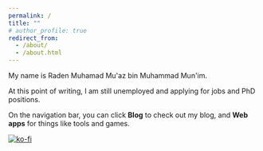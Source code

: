 ```yaml
---
permalink: /
title: ""
# author_profile: true
redirect_from: 
  - /about/
  - /about.html
---
```


My name is Raden Muhamad Mu'az bin Muhammad Mun'im.

At this point of writing, I am still unemployed and applying for jobs and PhD positions.

On the navigation bar, you can click **Blog** to check out my blog, and **Web apps** for things like tools and games.

[![ko-fi](https://ko-fi.com/img/githubbutton_sm.svg)](https://ko-fi.com/N4N0191W6B)

